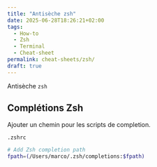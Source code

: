 ```yaml
---
title: "Antisèche zsh"
date: 2025-06-28T18:26:21+02:00
tags:
  - How-to
  - Zsh
  - Terminal
  - Cheat-sheet
permalink: cheat-sheets/zsh/
draft: true
---
```


Antisèche `zsh`

## Complétions Zsh

Ajouter un chemin pour les scripts de completion.

`.zshrc` 
```sh
# Add Zsh completion path
fpath=(/Users/marco/.zsh/completions:$fpath)
```
